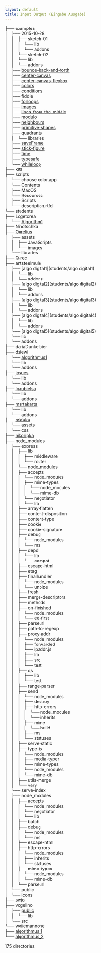 ```yaml
---
layout: default
title: Input Output (Eingabe Ausgabe)
---
```

   
├── examples     
│   ├── 2015-10-28   
│   │   ├── sketch-01   
│   │   │   └── lib   
│   │   │       └── addons   
│   │   └── sketch-02   
│   │       └── lib   
│   │           └── addons   
│   ├── [bounce-back-and-forth](examples/bounce-back-and-forth/)   
│   ├── [center-canvas](examples/center-canvas/)   
│   ├── [center-canvas-flexbox](examples/center-canvas-flexbox/)   
│   ├── [colors](examples/colors/)   
│   ├── [conditions](examples/conditions/)   
│   ├── fiddle   
│   ├── [forloops](examples/forloops/)   
│   ├── [images](examples/images/)   
│   ├── [lines-from-the-middle](examples/lines-from-the-middle/)   
│   ├── [modulo](examples/modulo/)   
│   ├── [neighbours](examples/neighbours/)   
│   ├── [primitive-shapes](examples/primitive-shapes/)   
│   ├── [quadrants](examples/quadrants/)   
│   │   └── libraries   
│   ├── [saveFrame](examples/saveFrame)   
│   ├── [stick-figure](examples/stick-figure)   
│   ├── [time](examples/time)   
│   ├── [typesafe](examples/typesafe)   
│   └── [whileloop](examples/whileloop)   
├── kits   
├── scripts   
│   └── choose color.app   
│       └── Contents   
│           ├── MacOS   
│           └── Resources   
│               ├── Scripts   
│               └── description.rtfd   
└── students   
    ├── Logetcrea   
    │   └── [Algorithm1](students/Logetcrea/Algorithm1)   
    ├── Ninotschka   
    ├── [Ourelius](students/Ourelius)   
    │   ├── assets   
    │   │   ├── JavaScripts   
    │   │   └── images   
    │   └── libraries   
    ├── [Q-rec](students/Q-rec)   
    ├── antsteelmule   
    │   ├── [algo digital1](students/algo digital1)   
    │   │   └── lib   
    │   │       └── addons   
    │   ├── [algo digital2](students/algo digital2)   
    │   │   └── lib   
    │   │       └── addons   
    │   ├── [algo digital3](students/algo digital3)   
    │   │   └── lib   
    │   │       └── addons   
    │   ├── [algo digital4](students/algo digital4)   
    │   │   └── lib   
    │   │       └── addons   
    │   └── [algo digital5](students/algo digital5)   
    │       └── lib   
    │           └── addons   
    ├── dariaDunkelbier   
    ├── dziewi   
    │   └── [algorithmus1](students/dziewi/algorithmus1)   
    │       └── lib   
    │           └── addons   
    ├── [josues](students/josues)   
    │   └── lib   
    │       └── addons   
    ├── [lpaubielsa](students/lpaubielsa)   
    │   └── lib   
    │       └── addons   
    ├── [martakarta](students/martakarta)   
    │   └── lib   
    │       └── addons   
    ├── [miduku](students/miduku)   
    │   └── assets   
    │       └── css   
    ├── [nikoripka](students/nikoripka)   
    ├── node_modules   
    │   ├── express   
    │   │   ├── lib   
    │   │   │   ├── middleware   
    │   │   │   └── router   
    │   │   └── node_modules   
    │   │       ├── accepts   
    │   │       │   └── node_modules   
    │   │       │       ├── mime-types   
    │   │       │       │   └── node_modules   
    │   │       │       │       └── mime-db   
    │   │       │       └── negotiator   
    │   │       │           └── lib   
    │   │       ├── array-flatten   
    │   │       ├── content-disposition   
    │   │       ├── content-type   
    │   │       ├── cookie   
    │   │       ├── cookie-signature   
    │   │       ├── debug   
    │   │       │   └── node_modules   
    │   │       │       └── ms   
    │   │       ├── depd   
    │   │       │   └── lib   
    │   │       │       └── compat   
    │   │       ├── escape-html   
    │   │       ├── etag   
    │   │       ├── finalhandler   
    │   │       │   └── node_modules   
    │   │       │       └── unpipe   
    │   │       ├── fresh   
    │   │       ├── merge-descriptors   
    │   │       ├── methods   
    │   │       ├── on-finished   
    │   │       │   └── node_modules   
    │   │       │       └── ee-first   
    │   │       ├── parseurl   
    │   │       ├── path-to-regexp   
    │   │       ├── proxy-addr   
    │   │       │   └── node_modules   
    │   │       │       ├── forwarded   
    │   │       │       └── ipaddr.js   
    │   │       │           ├── lib   
    │   │       │           ├── src   
    │   │       │           └── test   
    │   │       ├── qs   
    │   │       │   ├── lib   
    │   │       │   └── test   
    │   │       ├── range-parser   
    │   │       ├── send   
    │   │       │   └── node_modules   
    │   │       │       ├── destroy   
    │   │       │       ├── http-errors   
    │   │       │       │   └── node_modules   
    │   │       │       │       └── inherits   
    │   │       │       ├── mime   
    │   │       │       │   └── build   
    │   │       │       ├── ms   
    │   │       │       └── statuses   
    │   │       ├── serve-static   
    │   │       ├── type-is   
    │   │       │   └── node_modules   
    │   │       │       ├── media-typer   
    │   │       │       └── mime-types   
    │   │       │           └── node_modules   
    │   │       │               └── mime-db   
    │   │       ├── utils-merge   
    │   │       └── vary   
    │   └── serve-index   
    │       ├── node_modules   
    │       │   ├── accepts   
    │       │   │   └── node_modules   
    │       │   │       └── negotiator   
    │       │   │           └── lib   
    │       │   ├── batch   
    │       │   ├── debug   
    │       │   │   └── node_modules   
    │       │   │       └── ms   
    │       │   ├── escape-html   
    │       │   ├── http-errors   
    │       │   │   └── node_modules   
    │       │   │       ├── inherits   
    │       │   │       └── statuses   
    │       │   ├── mime-types   
    │       │   │   └── node_modules   
    │       │   │       └── mime-db   
    │       │   └── parseurl   
    │       └── public   
    │           └── icons   
    ├── [swjo](students/swjo)   
    ├── vogelino   
    │   ├── [public](students/vogelino/public)   
    │   │   └── lib   
    │   └── src   
    └── wollemannone   
        ├── [algorithmus_1](students/wollemannone/algorithmus_1)   
        └── [algorithmus_2](students/wollemannone/algorithmus_2)   
   
175 directories